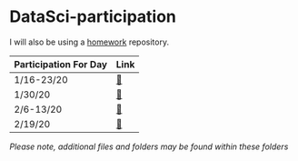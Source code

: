 # DataSci-participation

I will also be using a [homework](https://github.com/USF-Psych-DataSci-2020/DataSci-hw-ansley9521) repository. 

Participation For Day | Link
----------------|-------------
1/16-23/20 | [:file_folder:](https://github.com/ansley9521/DataSci-participation/tree/master/Day%201)
1/30/20 | [:file_folder:](https://github.com/ansley9521/DataSci-participation/tree/master/Plotting)
2/6-13/20 | [:cowboy_hat_face:](https://github.com/ansley9521/DataSci-participation/tree/master/Wrangling)
2/19/20 | [:file_folder:](https://github.com/ansley9521/DataSci-participation/tree/master/Tidy%20Data%20and%20Pivoting)


*Please note, additional files and folders may be found within these folders*
